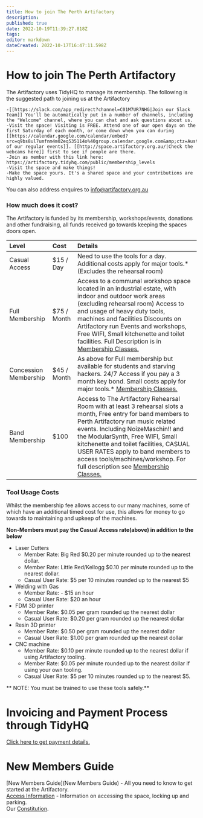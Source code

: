 ```yaml
---
title: How to join The Perth Artifactory
description: 
published: true
date: 2022-10-19T11:39:27.818Z
tags: 
editor: markdown
dateCreated: 2022-10-17T16:47:11.598Z
---
```


# How to join The Perth Artifactory

The Artifactory uses TidyHQ to manage its membership. The following is the suggested path to joining us at the Artifactory

    -[[https://slack.com/app_redirect?channel=C01M7UR7NHG|Join our Slack Team]] You'll be automatically put in a number of channels, including the "Welcome" channel, where you can chat and ask questions about us.
    -Visit the space! Visiting is FREE. Attend one of our open days on the first Saturday of each month, or come down when you can during [[https://calendar.google.com/calendar/embed?src=q9bs8ul7umfnm4m02eq535114o%40group.calendar.google.com&amp;ctz=Australia/Perth|one of our regular events]]. [[http://space.artifactory.org.au/|Check the webcams here]] first to see if people are there.
    -Join as member with this link here: https://artifactory.tidyhq.com/public/membership_levels
    -Visit the space and make things!
    -Make the space yours. It's a shared space and your contributions are highly valued.

You can also address enquires to info@artifactory.org.au

### How much does it cost?

The Artifactory is funded by its membership, workshops/events, donations and other fundraising, all funds received go towards keeping the spaces doors open.

| Level                 | Cost         | Details                                                                                                                                                                                                                                                                                                                                                                                                                                                                           |
|:----------------------|:-------------|:----------------------------------------------------------------------------------------------------------------------------------------------------------------------------------------------------------------------------------------------------------------------------------------------------------------------------------------------------------------------------------------------------------------------------------------------------------------------------------|
| Casual Access         | \$15 / Day   | Need to use the tools for a day. Additional costs apply for major tools.\* (Excludes the rehearsal room)                                                                                                                                                                                                                                                                                                                                                                          |
| Full Membership       | \$75 / Month | Access to a communal workshop space located in an industrial estate, with indoor and outdoor work areas (excluding rehearsal room) Access to and usage of heavy duty tools, machines and facilities Discounts on Artifactory run Events and workshops, Free WIFI, Small kitchenette and toilet facilities. Full Description is in [Membership Classes.](https://wiki.artifactory.org.au/doku.php?id=committee:committeerulings#full_membership)                                   |
| Concession Membership | \$45 / Month | As above for Full membership but available for students and starving hackers. 24/7 Access if you pay a 3 month key bond. Small costs apply for major tools.\* [Membership Classes.](https://wiki.artifactory.org.au/doku.php?id=committee:committeerulings#concession_membership)                                                                                                                                                                                                 |
| Band Membership       | \$100        | Access to The Artifactory Rehearsal Room with at least 3 rehearsal slots a month, Free entry for band members to Perth Artifactory run music related events. Including NoizeMaschin!! and the ModularSynth, Free WIFI, Small kitchenette and toilet facilities, CASUAL USER RATES apply to band members to access tools/machines/workshop. For full description see [Membership Classes.](https://wiki.artifactory.org.au/doku.php?id=committee:committeerulings#band_membership) |

### Tool Usage Costs

Whilst the membership fee allows access to our many machines, some of which have an additional timed cost for use, this allows for money to go towards to maintaining and upkeep of the machines.

**Non-Members must pay the Casual Access rate(above) in addition to the below**

-   Laser Cutters
    -   Member Rate: Big Red \$0.20 per minute rounded up to the nearest dollar.
    -   Member Rate: Little Red/Kellogg \$0.10 per minute rounded up to the nearest dollar.
    -   Casual User Rate: \$5 per 10 minutes rounded up to the nearest \$5
-   Welding with Gas
    -   Member Rate: - \$15 an hour
    -   Casual User Rate: \$20 an hour
-   FDM 3D printer
    -   Member Rate: \$0.05 per gram rounded up the nearest dollar
    -   Casual User Rate: \$0.20 per gram rounded up the nearest dollar
-   Resin 3D printer
    -   Member Rate: \$0.50 per gram rounded up the nearest dollar
    -   Casual User Rate: \$1.00 per gram rounded up the nearest dollar
-   CNC machine
    -   Member Rate: \$0.10 per minute rounded up to the nearest dollar if using Artifactory tooling.
    -   Member Rate: \$0.05 per minute rounded up to the nearest dollar if using your own tooling.
    -   Casual User Rate: \$5 per 10 minutes rounded up to the nearest \$5.

\*\* NOTE: You must be trained to use these tools safely.\*\*

# Invoicing and Payment Process through TidyHQ

[Click here to get payment details.](tidyclub)

# New Members Guide

[New Members Guide](New Members Guide) - All you need to know to get started at the Artifactory.  
[Access Information](/membership/doorcontrol) - Information on accessing the space, locking up and parking.  
Our [Constitution](Constitution).
